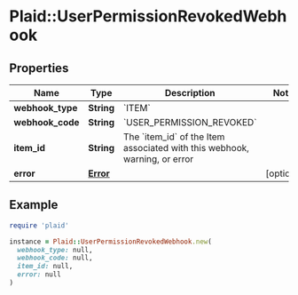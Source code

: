 # Plaid::UserPermissionRevokedWebhook

## Properties

| Name | Type | Description | Notes |
| ---- | ---- | ----------- | ----- |
| **webhook_type** | **String** | &#x60;ITEM&#x60; |  |
| **webhook_code** | **String** | &#x60;USER_PERMISSION_REVOKED&#x60; |  |
| **item_id** | **String** | The &#x60;item_id&#x60; of the Item associated with this webhook, warning, or error |  |
| **error** | [**Error**](Error.md) |  | [optional] |

## Example

```ruby
require 'plaid'

instance = Plaid::UserPermissionRevokedWebhook.new(
  webhook_type: null,
  webhook_code: null,
  item_id: null,
  error: null
)
```

